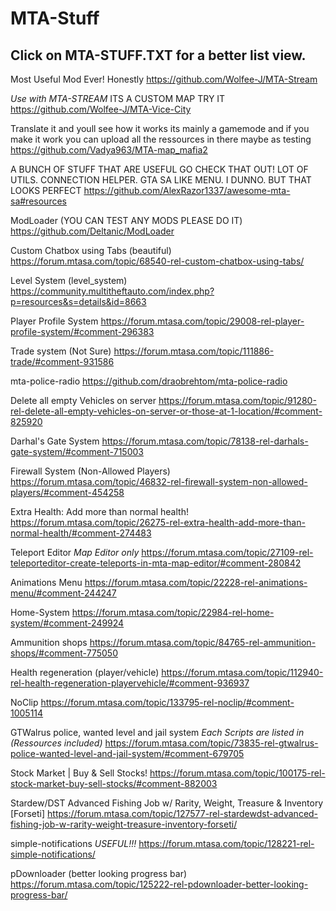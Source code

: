 # MTA-Stuff

Click on MTA-STUFF.TXT for a better list view. 
--------------------------------------------------------
Most Useful Mod Ever! Honestly
https://github.com/Wolfee-J/MTA-Stream

*Use with MTA-STREAM* ITS A CUSTOM MAP TRY IT
https://github.com/Wolfee-J/MTA-Vice-City

Translate it and youll see how it works its mainly a gamemode and if you make it work you can upload all the ressources in there maybe as testing
https://github.com/Vadya963/MTA-map_mafia2

A BUNCH OF STUFF THAT ARE USEFUL GO CHECK THAT OUT! LOT OF UTILS. CONNECTION HELPER. GTA SA LIKE MENU. I DUNNO. BUT THAT LOOKS  PERFECT
https://github.com/AlexRazor1337/awesome-mta-sa#resources

ModLoader (YOU CAN TEST ANY MODS PLEASE DO IT)
https://github.com/Deltanic/ModLoader

Custom Chatbox using Tabs (beautiful)
https://forum.mtasa.com/topic/68540-rel-custom-chatbox-using-tabs/

Level System (level_system)
https://community.multitheftauto.com/index.php?p=resources&s=details&id=8663

Player Profile System
https://forum.mtasa.com/topic/29008-rel-player-profile-system/#comment-296383

Trade system (Not Sure)
https://forum.mtasa.com/topic/111886-trade/#comment-931586

mta-police-radio
https://github.com/draobrehtom/mta-police-radio

Delete all empty Vehicles on server
https://forum.mtasa.com/topic/91280-rel-delete-all-empty-vehicles-on-server-or-those-at-1-location/#comment-825920

Darhal's Gate System
https://forum.mtasa.com/topic/78138-rel-darhals-gate-system/#comment-715003

Firewall System (Non-Allowed Players)
https://forum.mtasa.com/topic/46832-rel-firewall-system-non-allowed-players/#comment-454258

Extra Health: Add more than normal health!
https://forum.mtasa.com/topic/26275-rel-extra-health-add-more-than-normal-health/#comment-274483

Teleport Editor *Map Editor only*
https://forum.mtasa.com/topic/27109-rel-teleporteditor-create-teleports-in-mta-map-editor/#comment-280842

Animations Menu
https://forum.mtasa.com/topic/22228-rel-animations-menu/#comment-244247

Home-System
https://forum.mtasa.com/topic/22984-rel-home-system/#comment-249924

Ammunition shops
https://forum.mtasa.com/topic/84765-rel-ammunition-shops/#comment-775050

Health regeneration (player/vehicle)
https://forum.mtasa.com/topic/112940-rel-health-regeneration-playervehicle/#comment-936937

NoClip 
https://forum.mtasa.com/topic/133795-rel-noclip/#comment-1005114

GTWalrus police, wanted level and jail system *Each Scripts are listed in (Ressources included)*
https://forum.mtasa.com/topic/73835-rel-gtwalrus-police-wanted-level-and-jail-system/#comment-679705

Stock Market | Buy & Sell Stocks!
https://forum.mtasa.com/topic/100175-rel-stock-market-buy-sell-stocks/#comment-882003

Stardew/DST Advanced Fishing Job w/ Rarity, Weight, Treasure & Inventory [Forseti]
https://forum.mtasa.com/topic/127577-rel-stardewdst-advanced-fishing-job-w-rarity-weight-treasure-inventory-forseti/

simple-notifications *USEFUL!!!*
https://forum.mtasa.com/topic/128221-rel-simple-notifications/

pDownloader (better looking progress bar)
https://forum.mtasa.com/topic/125222-rel-pdownloader-better-looking-progress-bar/
